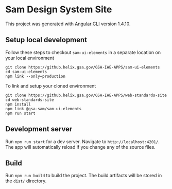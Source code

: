 # Sam Design System Site

This project was generated with [Angular CLI](https://github.com/angular/angular-cli) version 1.4.10.

## Setup local development
Follow these steps to checkout `sam-ui-elements` in a separate location on your local environment
```
git clone https://github.helix.gsa.gov/GSA-IAE-APPS/sam-ui-elements
cd sam-ui-elements
npm link --only=production
```

To link and setup your cloned environment
```
git clone https://github.helix.gsa.gov/GSA-IAE-APPS/web-standards-site
cd web-standards-site
npm install
npm link @gsa-sam/sam-ui-elements
npm run start
```

## Development server

Run `npm run start` for a dev server. Navigate to `http://localhost:4201/`. The app will automatically reload if you change any of the source files.

## Build

Run `npm run build` to build the project. The build artifacts will be stored in the `dist/` directory. 
